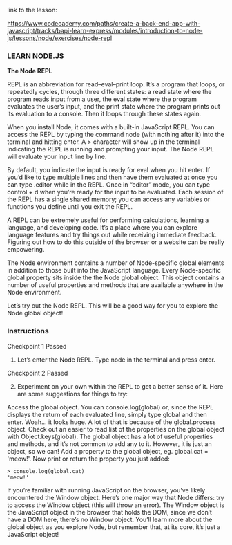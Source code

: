 link to the lesson:

https://www.codecademy.com/paths/create-a-back-end-app-with-javascript/tracks/bapi-learn-express/modules/introduction-to-node-js/lessons/node/exercises/node-repl

### LEARN NODE.JS

**The Node REPL**

REPL is an abbreviation for read–eval–print loop. It’s a program that loops, or repeatedly cycles, through three different states: a read state where the program reads input from a user, the eval state where the program evaluates the user’s input, and the print state where the program prints out its evaluation to a console. Then it loops through these states again.

When you install Node, it comes with a built-in JavaScript REPL. You can access the REPL by typing the command node (with nothing after it) into the terminal and hitting enter. A > character will show up in the terminal indicating the REPL is running and prompting your input. The Node REPL will evaluate your input line by line.

By default, you indicate the input is ready for eval when you hit enter. If you’d like to type multiple lines and then have them evaluated at once you can type .editor while in the REPL. Once in “editor” mode, you can type control + d when you’re ready for the input to be evaluated. Each session of the REPL has a single shared memory; you can access any variables or functions you define until you exit the REPL.

A REPL can be extremely useful for performing calculations, learning a language, and developing code. It’s a place where you can explore language features and try things out while receiving immediate feedback. Figuring out how to do this outside of the browser or a website can be really empowering.

The Node environment contains a number of Node-specific global elements in addition to those built into the JavaScript language. Every Node-specific global property sits inside the the Node global object. This object contains a number of useful properties and methods that are available anywhere in the Node environment.

Let’s try out the Node REPL. This will be a good way for you to explore the Node global object!

### Instructions

Checkpoint 1 Passed
1. Let’s enter the Node REPL. Type node in the terminal and press enter.

Checkpoint 2 Passed

2. Experiment on your own within the REPL to get a better sense of it. Here are some suggestions for things to try:

Access the global object. You can console.log(global) or, since the REPL displays the return of each evaluated line, simply type global and then enter.
Woah… it looks huge. A lot of that is because of the global.process object. Check out an easier to read list of the properties on the global object with Object.keys(global).
The global object has a lot of useful properties and methods, and it’s not common to add any to it. However, it is just an object, so we can! Add a property to the global object, eg. global.cat = 'meow!'.
Now print or return the property you just added:
```
> console.log(global.cat)
'meow!'
```
If you’re familiar with running JavaScript on the browser, you’ve likely encountered the Window object. Here’s one major way that Node differs: try to access the Window object (this will throw an error). The Window object is the JavaScript object in the browser that holds the DOM, since we don’t have a DOM here, there’s no Window object.
You’ll learn more about the global object as you explore Node, but remember that, at its core, it’s just a JavaScript object!
